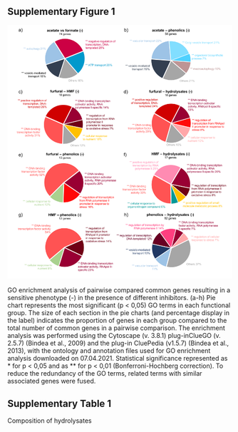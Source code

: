 ## Supplementary Figure 1

<img src=https://github.com/JanZrimec/Hydrolysate_inhibitor_review/blob/main/docs/Supplementary_Figure_1.png alt="drawing" width="750">

GO enrichment analysis of pairwise compared common genes resulting in a sensitive phenotype (-) in the presence of different inhibitors. (a-h) Pie chart represents the most significant (p < 0,05) GO terms in each functional group. The size of each section in the pie charts (and percentage display in the label) indicates the proportion of genes in each group compared to the total number of common genes in a pairwise comparison. The enrichment analysis was performed using the Cytoscape (v. 3.8.1) plug-inClueGO (v. 2.5.7) (Bindea et al., 2009) and the plug-in CluePedia (v1.5.7) (Bindea et al., 2013), with the ontology and annotation files used for GO enrichment analysis downloaded on 07.04.2021. Statistical significance represented as * for p < 0,05 and as ** for p < 0,01 (Bonferroni-Hochberg correction). To reduce the redundancy of the GO terms, related terms with similar associated genes were fused.

## Supplementary Table 1
Composition of hydrolysates
